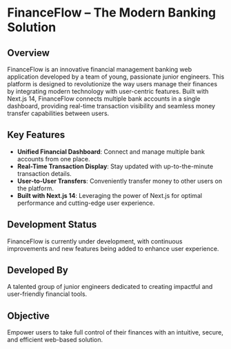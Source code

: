 # FinanceFlow – The Modern Banking Solution

## Overview
FinanceFlow is an innovative financial management banking web application developed by a team of young, passionate junior engineers. This platform is designed to revolutionize the way users manage their finances by integrating modern technology with user-centric features. Built with Next.js 14, FinanceFlow connects multiple bank accounts in a single dashboard, providing real-time transaction visibility and seamless money transfer capabilities between users.

## Key Features
- **Unified Financial Dashboard**: Connect and manage multiple bank accounts from one place.
- **Real-Time Transaction Display**: Stay updated with up-to-the-minute transaction details.
- **User-to-User Transfers**: Conveniently transfer money to other users on the platform.
- **Built with Next.js 14**: Leveraging the power of Next.js for optimal performance and cutting-edge user experience.

## Development Status
FinanceFlow is currently under development, with continuous improvements and new features being added to enhance user experience.

## Developed By
A talented group of junior engineers dedicated to creating impactful and user-friendly financial tools.

## Objective
Empower users to take full control of their finances with an intuitive, secure, and efficient web-based solution.
